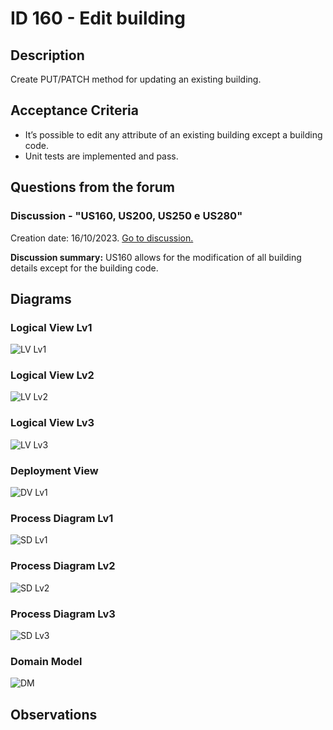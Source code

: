 # ID 160 - Edit building

## Description
Create PUT/PATCH method for updating an existing building.

## Acceptance Criteria

* It’s possible to edit any attribute of an existing building except a building code.
* Unit tests are implemented and pass.

## Questions from the forum

### Discussion - "US160, US200, US250 e US280"
Creation date: 16/10/2023. [Go to discussion.](https://moodle.isep.ipp.pt/mod/forum/discuss.php?d=25168)

**Discussion summary:**
US160 allows for the modification of all building details except for the building code.

## Diagrams

### Logical View Lv1
![LV Lv1](../../diagrams/level1/Logical%20View%20Lv1.svg)

### Logical View Lv2
![LV Lv2](../../diagrams/level2/Logical%20View%20Lv2.svg)

### Logical View Lv3
![LV Lv3](../../diagrams/level3/Logical%20View%20Lv3%20(Campus%20Management).svg)

### Deployment View
![DV Lv1](../../diagrams/Deployment%20View.svg)

### Process Diagram Lv1
![SD Lv1](./SD%20Lv1.svg)

### Process Diagram Lv2
![SD Lv2](./SD%20Lv2.svg)

### Process Diagram Lv3
![SD Lv3](./SD%20Lv3.svg)

### Domain Model
![DM](../../diagrams/DM.svg)

## Observations